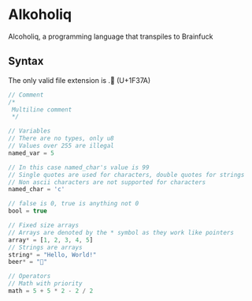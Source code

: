 # Alkoholiq
Alcoholiq, a programming language that transpiles to Brainfuck


## Syntax

The only valid file extension is .🍺 (U+1F37A)
```js
// Comment
/* 
 Multiline comment
 */

// Variables
// There are no types, only u8
// Values over 255 are illegal
named_var = 5

// In this case named_char's value is 99
// Single quotes are used for characters, double quotes for strings
// Non ascii characters are not supported for characters
named_char = 'c'

// false is 0, true is anything not 0
bool = true

// Fixed size arrays
// Arrays are denoted by the * symbol as they work like pointers
array* = [1, 2, 3, 4, 5]
// Strings are arrays
string* = "Hello, World!"
beer* = "🍺"

// Operators
// Math with priority
math = 5 + 5 * 2 - 2 / 2
```

